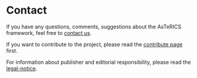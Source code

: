 # Contact

If you have any questions, comments, suggestions about the AsTeRICS framework, feel free to [contact us](https://www.asterics-foundation.org/about-us/).

If you want to contribute to the project, please read the [contribute page](Contribute) first.

For information about publisher and editorial responsibility, please read the [legal-notice](Legal-Notice).
